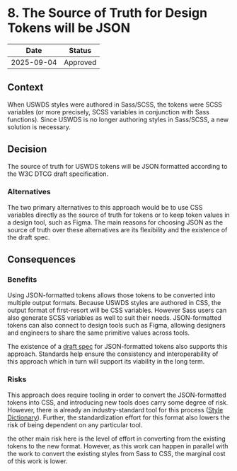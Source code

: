 <!--
PR Title:
ADR Proposal: A brief description
-->

# 8. The Source of Truth for Design Tokens will be JSON

| Date       | Status   |
| ---------- | -------- |
| 2025-09-04 | Approved |

<!--
Status options:
- Draft
- Proposed
- Approved
- Rejected
- Deprecated
- Superseded
-->

## Context

When USWDS styles were authored in Sass/SCSS, the tokens were SCSS variables (or more precisely, SCSS variables in conjunction with Sass functions). Since USWDS is no longer authoring styles in Sass/SCSS, a new solution is necessary.

## Decision

The source of truth for USWDS tokens will be JSON formatted according to the W3C DTCG draft specification. 

### Alternatives

The two primary alternatives to this approach would be to use CSS variables directly as the source of truth for tokens or to keep token values in a design tool, such as Figma. The main reasons for choosing JSON as the source of truth over these alternatives are its flexibility and the existence of the draft spec.

<!--
Options considered (with benefits and risks/mitigations), assumptions, choice made, and reasoning.
-->

## Consequences

### Benefits

Using JSON-formatted tokens allows those tokens to be converted into multiple output formats. Because USWDS styles are authored in CSS, the output format of first-resort will be CSS variables. However Sass users can also generate SCSS variables as well to suit their needs. JSON-formatted tokens can also connect to design tools such as Figma, allowing designers and engineers to share the same primitive values across tools.

The existence of a [draft spec](https://www.designtokens.org/tr/drafts/format/) for JSON-formatted tokens also supports this approach. Standards help ensure the consistency and interoperability of this approach which in turn will support its viability in the long term.

### Risks

This approach does require tooling in order to convert the JSON-formatted tokens into CSS, and introducing new tools does carry some degree of risk. However, there is already an industry-standard tool for this process ([Style Dictionary](https://styledictionary.com/)). Further, the standardization effort for this format also lowers the risk of being dependent on any particular tool.

the other main risk here is the level of effort in converting from the existing tokens to the new format. However, as this work can happen in parallel with the work to convert the existing styles from Sass to CSS, the marginal cost of this work is lower.

